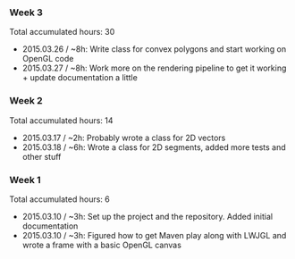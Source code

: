 ### Week 3
Total accumulated hours: 30
- 2015.03.26 /  ~8h: Write class for convex polygons and start working on OpenGL code
- 2015.03.27 /  ~8h: Work more on the rendering pipeline to get it working + update documentation a little

### Week 2
Total accumulated hours: 14
- 2015.03.17 /  ~2h: Probably wrote a class for 2D vectors
- 2015.03.18 /  ~6h: Wrote a class for 2D segments, added more tests and other stuff

### Week 1
Total accumulated hours: 6
- 2015.03.10 /  ~3h: Set up the project and the repository. Added initial documentation
- 2015.03.10 /  ~3h: Figured how to get Maven play along with LWJGL and wrote a frame with a basic OpenGL canvas